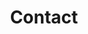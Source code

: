 ---
# An instance of the Contact widget.
widget: contact

# This file represents a page section.
headless: true

# Order that this section appears on the page.
weight: 130

title: Contact
subtitle:

content:
  # Automatically link email and phone or display as text?
  autolink: true

 

  # Contact details (edit or remove options as required)
  email: t82020@outlook.com
  phone: 
  address:
    street: 
    city: Sugar Land
    region: TX
    postcode: ''
    country: United States
    country_code: US
 # coordinates:
  #  latitude: '37.4275'
   # longitude: '-122.1697'
 # directions: Enter Building 1 and take the stairs to Office 200 on Floor 2
 # office_hours:
  #  - 'Monday 10:00 to 13:00'
 #   - 'Wednesday 09:00 to 10:00'
 # appointment_url: 'https://calendly.com'
 # contact_links:
   # - icon: twitter
      #icon_pack: fab
     # name: DM Me
    #  link: 'https://twitter.com/Twitter'
   # - icon: video
  #    icon_pack: fas
 #     name: Zoom Me
 #     link: 'https://zoom.com'

design:
  columns: '2'
---